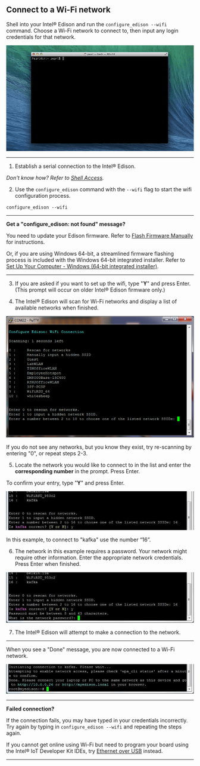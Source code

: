 ## Connect to a Wi-Fi network

Shell into your Intel® Edison and run the `configure_edison --wifi` command. Choose a Wi-Fi network to connect to, then input any login credentials for that network.

![Animated gif: copying images files to flash storage](images/configure_edison_wifi-animated.gif)

---

1. Establish a serial connection to the Intel® Edison.

  _Don't know how? Refer to [Shell Access](/shell_access/)._

2. Use the `configure_edison` command with the `--wifi` flag to start the wifi configuration process.

  ```
  configure_edison --wifi
  ```

  ---

  **Get a "configure_edison: not found" message?**
  
  You need to update your Edison firmware. Refer to [Flash Firmware Manually](/flash_firmware/manually.md) for instructions. 
  
  Or, if you are using Windows 64-bit, a streamlined firmware flashing process is included with the Windows 64-bit integrated installer. Refer to [Set Up Your Computer - Windows (64-bit integrated installer)](/computer_setup/windows/64bit_integrated_installer.md).

  ---

3. If you are asked if you want to set up the wifi, type "**Y**" and press Enter. (This prompt will occur on older Intel® Edison firmware only.)

4. The Intel® Edison will scan for Wi-Fi networks and display a list of available networks when finished.

  ![A list of Wi-Fi networks](images/list_of_networks.png)

  If you do not see any networks, but you know they exist, try re-scanning by entering "0", or repeat steps 2-3.

5. Locate the network you would like to connect to in the list and enter the **corresponding number** in the prompt. Press Enter. 

  To confirm your entry, type "**Y**" and press Enter.

  ![Type 'Y' to confirm entry](images/network_connection_confirmation.png)

  In this example, to connect to "kafka" use the number “16”.

6. The network in this example requires a password. Your network might require other information. Enter the appropriate network credentials. Press Enter when finished. 

  ![Network password prompt](images/network_password_prompt.png)

7. The Intel® Edison will attempt to make a connection to the network.

---

When you see a "Done" message, you are now connected to a Wi-Fi network.

!["Done" message](images/connection_successful.png)

---

**Failed connection?**

If the connection fails, you may have typed in your credentials incorrectly.  Try again by typing in `configure_edison --wifi` and repeating the steps again.

If you cannot get online using Wi-Fi but need to program your board using the Intel® IoT Developer Kit IDEs, try [Ethernet over USB](/connectivity/ethernet_over_usb/) instead.

---